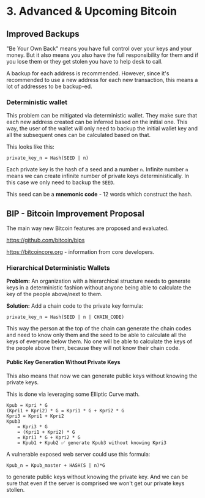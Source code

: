 # 3. Advanced & Upcoming Bitcoin

## Improved Backups

"Be Your Own Back" means you have full control over your keys and your money.
But it also means you also have the full responsibility for them and if you lose them or they get stolen you have to help desk to call.

A backup for each address is recommended.
However, since it's recommended to use a new address for each new transaction, this means a lot of addresses to be backup-ed.

### Deterministic wallet

This problem can be mitigated via deterministic wallet.
They make sure that each new address created can be inferred based on the initial one.
This way, the user of the wallet will only need to backup the initial wallet key and all the subsequent ones can be calculated based on that.

This looks like this:

```text
private_key_n = Hash(SEED | n)
```

Each private key is the hash of a seed and a number `n`.
Infinite number `n` means we can create infinite number of private keys deterministically.
In this case we only need to backup the `SEED`.

This seed can be a **mnemonic code** - 12 words which construct the hash.

## BIP - Bitcoin Improvement Proposal

The main way new Bitcoin features are proposed and evaluated.

<https://github.com/bitcoin/bips>

<https://bitcoincore.org> - information from core developers.

### Hierarchical Deterministic Wallets

**Problem:** An organization with a hierarchical structure needs to generate keys in a deterministic fashion without anyone being able to calculate the key of the people above/next to them.

**Solution:** Add a chain code to the private key formula:

```text
private_key_n = Hash(SEED | n | CHAIN_CODE)
```

This way the person at the top of the chain can generate the chain codes and need to know only them and the seed to be able to calculate all the keys of everyone below them.
No one will be able to calculate the keys of the people above them, because they will not know their chain code.

#### Public Key Generation Without Private Keys

This also means that now we can generate public keys without knowing the private keys.

This is done via leveraging some Elliptic Curve math.

```text
Kpub = Kpri * G
(Kpri1 + Kpri2) * G = Kpri1 * G + Kpri2 * G
Kpri3 = Kpri1 + Kpri2
Kpub3 
    = Kpri3 * G
    = (Kpri1 + Kpri2) * G
    = Kpri1 * G + Kpri2 * G
    = Kpub1 + Kpub2 ✅ generate Kpub3 without knowing Kpri3
```

A vulnerable exposed web server could use this formula:

```text
Kpub_n = Kpub_master + HASH(S | n)*G
```

to generate public keys without knowing the private key.
And we can be sure that even if the server is comprised we won't get our private keys stollen.
